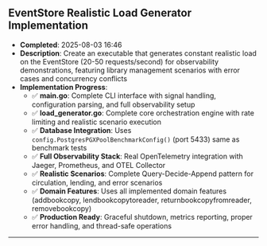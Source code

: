 ## EventStore Realistic Load Generator Implementation
- **Completed**: 2025-08-03 16:46
- **Description**: Create an executable that generates constant realistic load on the EventStore (20-50 requests/second) for observability demonstrations, featuring library management scenarios with error cases and concurrency conflicts
- **Implementation Progress**:
  - ✅ **main.go**: Complete CLI interface with signal handling, configuration parsing, and full observability setup
  - ✅ **load_generator.go**: Complete core orchestration engine with rate limiting and realistic scenario execution
  - ✅ **Database Integration**: Uses `config.PostgresPGXPoolBenchmarkConfig()` (port 5433) same as benchmark tests
  - ✅ **Full Observability Stack**: Real OpenTelemetry integration with Jaeger, Prometheus, and OTEL Collector
  - ✅ **Realistic Scenarios**: Complete Query-Decide-Append pattern for circulation, lending, and error scenarios
  - ✅ **Domain Features**: Uses all implemented domain features (addbookcopy, lendbookcopytoreader, returnbookcopyfromreader, removebookcopy)
  - ✅ **Production Ready**: Graceful shutdown, metrics reporting, proper error handling, and thread-safe operations

---

